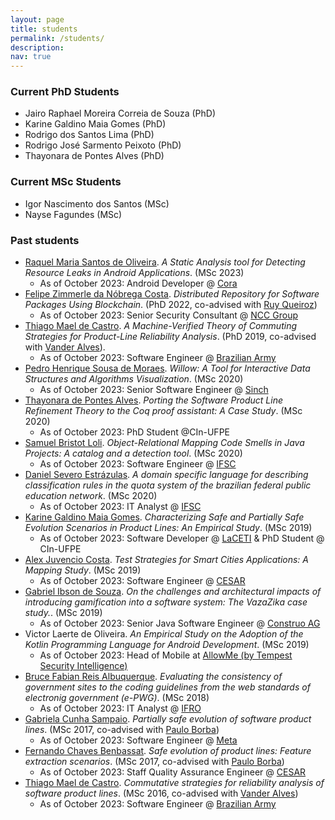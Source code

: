 ```yaml
---
layout: page
title: students
permalink: /students/
description:  
nav: true
---
```


### Current PhD Students

*   Jairo Raphael Moreira Correia de Souza (PhD)
*   Karine Galdino Maia Gomes (PhD)
*   Rodrigo dos Santos Lima (PhD)
*   Rodrigo José Sarmento Peixoto (PhD)
*   Thayonara de Pontes Alves (PhD)

### Current MSc Students

*   Igor Nascimento dos Santos (MSc)
*   Nayse Fagundes (MSc)


### Past students

*   [Raquel Maria Santos de Oliveira](https://www.linkedin.com/in/raquelmsantos/). _A Static Analysis tool for Detecting Resource Leaks in Android Applications_. (MSc 2023)
    * As of October 2023: Android Developer @ [Cora](https://www.cora.com.br)
*   [Felipe Zimmerle da Nóbrega Costa](https://www.linkedin.com/in/zimmerle/). _Distributed Repository for Software Packages Using Blockchain_. (PhD 2022, co-advised with [Ruy Queiroz](https://www.cin.ufpe.br/~ruy/))
    * As of October 2023: Senior Security Consultant @ [NCC Group](https://www.nccgroupplc.com/)
*   [Thiago Mael de Castro](https://www.linkedin.com/in/thiago-castro-b3a1914/). _A Machine-Verified Theory of Commuting Strategies for Product-Line Reliability Analysis_. (PhD 2019, co-advised with [Vander Alves](https://cic.unb.br/~valves/)).
    * As of October 2023: Software Engineer @ [Brazilian Army](http://www.cds.eb.mil.br)
*   [Pedro Henrique Sousa de Moraes](https://www.linkedin.com/in/pedro-henrique-0411b213b/). _Willow: A Tool for Interactive Data Structures and Algorithms Visualization_. (MSc 2020)
    * As of October 2023: Senior Software Engineer @ [Sinch](https://www.sinch.com/)
*   [Thayonara de Pontes Alves](https://www.linkedin.com/in/thayonara-alves-ba6b09148/). _Porting the Software Product Line Refinement Theory to the Coq proof assistant: A Case Study_. (MSc 2020)
    * As of October 2023: PhD Student @CIn-UFPE
*   [Samuel Bristot Loli](https://www.linkedin.com/in/samuel-bristot-loli/). _Object-Relational Mapping Code Smells in Java Projects: A catalog and a detection tool_. (MSc 2020)
    * As of October 2023: Software Engineer @ [IFSC](https://www.ifsc.edu.br/)
*   [Daniel Severo Estrázulas](https://www.linkedin.com/in/estrazulas/). _A domain specific language for describing classification rules in the quota system of the brazilian federal public education network_. (MSc 2020)
    * As of October 2023: IT Analyst @ [IFSC](https://www.ifsc.edu.br/)
*   [Karine Galdino Maia Gomes](https://www.linkedin.com/in/karine-gomes-0820585b/). _Characterizing Safe and Partially Safe Evolution Scenarios in Product Lines: An Empirical Study_. (MSc 2019)
    * As of October 2023: Software Developer @ [LaCETI](https://cin.ufpe.br/~laceti/) & PhD Student @ CIn-UFPE
*   [Alex Juvencio Costa](https://www.linkedin.com/in/alex-costa-b977b323/). _Test Strategies for Smart Cities Applications: A Mapping Study_. (MSc 2019)
    * As of October 2023: Software Engineer @ [CESAR](https://www.cesar.org.br/)
*   [Gabriel Ibson de Souza](https://www.linkedin.com/in/gabriel-ibson/). _On the challenges and architectural impacts of introducing gamification into a software system: The VazaZika case study._. (MSc 2019)
    * As of October 2023: Senior Java Software Engineer @ [Construo AG](https://www.construo.ch/en)
*   Victor Laerte de Oliveira. _An Empirical Study on the Adoption of the Kotlin Programming Language for Android Development_. (MSc 2019)
    * As of October 2023: Head of Mobile at [AllowMe (by Tempest Security Intelligence)](https://www.allowme.cloud/)
*   [Bruce Fabian Reis Albuquerque](https://www.linkedin.com/in/bruce-albuquerque-906b2330/). _Evaluating the consistency of government sites to the coding guidelines from the web standards of electronig government (e-PWG)_. (MSc 2018)
    * As of October 2023: IT Analyst @ [IFRO](https://www.ifro.edu.br/)
*   [Gabriela Cunha Sampaio](https://www.linkedin.com/in/gabrielacsampaio/). _Partially safe evolution of software product lines_. (MSc 2017, co-advised with [Paulo Borba](https://pauloborba.github.io/))
    * As of October 2023: Software Engineer @ [Meta](https://engineering.fb.com/)
*   [Fernando Chaves Benbassat](https://www.linkedin.com/in/fernando-benbassat-92021229/). _Safe evolution of product lines: Feature extraction scenarios_. (MSc 2017, co-advised with [Paulo Borba](https://pauloborba.github.io/))
    * As of October 2023: Staff Quality Assurance Engineer @ [CESAR](https://www.cesar.org.br/)
*   [Thiago Mael de Castro](https://www.linkedin.com/in/thiago-castro-b3a1914/). _Commutative strategies for reliability analysis of software product lines_. (MSc 2016, co-advised with [Vander Alves](https://cic.unb.br/~valves/))
    * As of October 2023: Software Engineer @ [Brazilian Army](http://www.cds.eb.mil.br/)